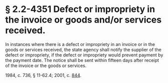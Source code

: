 # § 2.2-4351 Defect or impropriety in the invoice or goods and/or services received.

<p>In instances where there is a defect or impropriety in an invoice or in the goods or services received, the state agency shall notify the supplier of the defect or impropriety, if the defect or impropriety would prevent payment by the payment date. The notice shall be sent within fifteen days after receipt of the invoice or the goods or services.</p><p>1984, c. 736, § 11-62.4; 2001, c. <a href='http://lis.virginia.gov/cgi-bin/legp604.exe?011+ful+CHAP0844'>844</a>.</p>